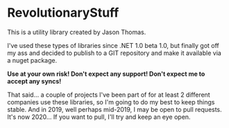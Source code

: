 # RevolutionaryStuff

This is a utility library created by Jason Thomas.  

I've used these types of libraries since .NET 1.0 beta 1.0, but finally got off my ass and decided to publish to a GIT repository and make it available via a nuget package.  

**Use at your own risk!  Don't expect any support!  Don't expect me to accept any syncs!**

That said... a couple of projects I've been part of for at least 2 different companies use these libraries, so I'm going to do my best to keep things stable. And in 2019, well perhaps mid-2019, I may be open to pull requests.  It's now 2020... If you want to pull, I'll try and keep an eye open.
